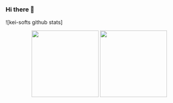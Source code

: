 ### Hi there 👋

![kei-softs github stats]
<p align="center">
<img height="180em" src="https://github-readme-stats-one-chi-71.vercel.app/api?username=DevJaewoo&show_icons=true" />
<img height="180em" src="https://github-readme-stats-one-chi-71.vercel.app/api/top-langs/?username=DevJaewoo&layout=compact&hide=jupyter%20notebook" />
</p>

<!--
**kei-soft/kei-soft** is a ✨ _special_ ✨ repository because its `README.md` (this file) appears on your GitHub profile.

Here are some ideas to get you started:

- 🔭 I’m currently working on ...
- 🌱 I’m currently learning ...
- 👯 I’m looking to collaborate on ...
- 🤔 I’m looking for help with ...
- 💬 Ask me about ...
- 📫 How to reach me: ...
- 😄 Pronouns: ...
- ⚡ Fun fact: ...
-->
